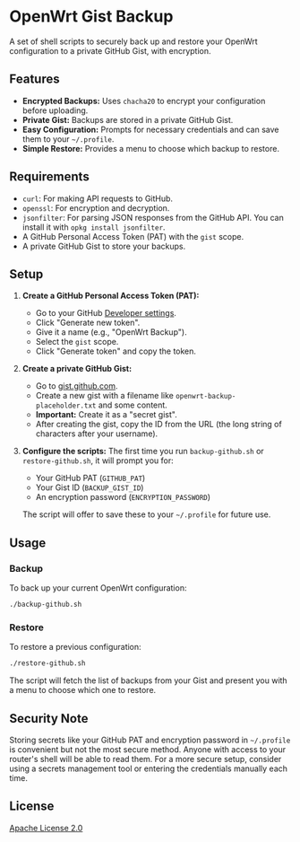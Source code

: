 # OpenWrt Gist Backup

A set of shell scripts to securely back up and restore your OpenWrt configuration to a private GitHub Gist, with encryption.

## Features

- **Encrypted Backups:** Uses `chacha20` to encrypt your configuration before uploading.
- **Private Gist:** Backups are stored in a private GitHub Gist.
- **Easy Configuration:** Prompts for necessary credentials and can save them to your `~/.profile`.
- **Simple Restore:** Provides a menu to choose which backup to restore.

## Requirements

- `curl`: For making API requests to GitHub.
- `openssl`: For encryption and decryption.
- `jsonfilter`: For parsing JSON responses from the GitHub API. You can install it with `opkg install jsonfilter`.
- A GitHub Personal Access Token (PAT) with the `gist` scope.
- A private GitHub Gist to store your backups.

## Setup

1.  **Create a GitHub Personal Access Token (PAT):**
    - Go to your GitHub [Developer settings](https://github.com/settings/tokens).
    - Click "Generate new token".
    - Give it a name (e.g., "OpenWrt Backup").
    - Select the `gist` scope.
    - Click "Generate token" and copy the token.

2.  **Create a private GitHub Gist:**
    - Go to [gist.github.com](https://gist.github.com).
    - Create a new gist with a filename like `openwrt-backup-placeholder.txt` and some content.
    - **Important:** Create it as a "secret gist".
    - After creating the gist, copy the ID from the URL (the long string of characters after your username).

3.  **Configure the scripts:**
    The first time you run `backup-github.sh` or `restore-github.sh`, it will prompt you for:
    - Your GitHub PAT (`GITHUB_PAT`)
    - Your Gist ID (`BACKUP_GIST_ID`)
    - An encryption password (`ENCRYPTION_PASSWORD`)

    The script will offer to save these to your `~/.profile` for future use.

## Usage

### Backup

To back up your current OpenWrt configuration:

```sh
./backup-github.sh
```

### Restore

To restore a previous configuration:

```sh
./restore-github.sh
```

The script will fetch the list of backups from your Gist and present you with a menu to choose which one to restore.

## Security Note

Storing secrets like your GitHub PAT and encryption password in `~/.profile` is convenient but not the most secure method. Anyone with access to your router's shell will be able to read them. For a more secure setup, consider using a secrets management tool or entering the credentials manually each time.

## License

[Apache License 2.0](LICENSE)
